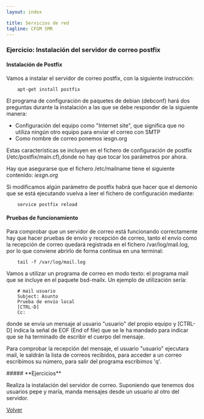 ```yaml
---
layout: index

title: Servicios de red 
tagline: CFGM SMR
---
```

### Ejercicio: Instalación del servidor de correo postfix

#### Instalación de Postfix

Vamos a instalar el servidor de correo postfix, con la siguiente instrucción:

        apt-get install postfix
 

El programa de configuración de paquetes de debian (debconf) hará dos preguntas durante la instalación a las que se debe responder de la siguiente manera:

* Configuración del equipo como "Internet site", que significa que no utiliza ningún otro equipo para enviar el correo con SMTP
* Como nombre de correo ponemos iesgn.org

Estas características se incluyen en el fichero de configuración de postfix (/etc/postfix/main.cf),donde no hay que tocar los parámetros por ahora.

Hay que asegurarse que el fichero /etc/mailname tiene el siguiente contenido: *iesgn.org*

 
Si modificamos algún parámetro de postfix habrá que hacer que el demonio que se está ejecutando vuelva a leer el fichero de configuración mediante:

        service postfix reload

#### Pruebas de funcionamiento
Para comprobar que un servidor de correo está funcionando correctamente hay que hacer pruebas de envío y recepción de correo, tanto el envío como la recepción de correo quedará registrada en el fichero /var/log/mail.log, por lo que conviene abrirlo de forma continua en una terminal:

        tail -f /var/log/mail.log
 

Vamos a utilizar un programa de correo en modo texto: el programa mail que se incluye en el paquete bsd-mailx. Un ejemplo de utilización sería:

        # mail usuario
        Subject: Asunto
        Prueba de envío local
        [CTRL-D]
        Cc:

donde se envía un mensaje al usuario "usuario" del propio equipo y [CTRL-D] indica la señal de EOF (End of file) que se le ha mandado para indicar que se ha terminado de escribir el cuerpo del mensaje.

Para comprobar la recepción del mensaje, el usuario "usuario" ejecutara mail, le saldrán la lista de correos recibidos, para acceder a un correo escribimos su número, para salir del programa escribimos 'q'.

<div class='ejercicios' markdown='1'>
##### **Ejercicios**

Realiza la instalación del servidor de correo. Suponiendo que tenemos dos usuarios pepe y maría, manda mensajes desde un usuario al otro del servidor.

</div>


[Volver](index)
